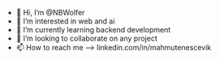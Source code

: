 - 👋 Hi, I’m @NBWolfer
- 👀 I’m interested in web and ai
- 🌱 I’m currently learning backend development
- 💞️ I’m looking to collaborate on any project
- 📫 How to reach me --> linkedin.com/in/mahmutenescevik

<!---
NBWolfer/NBWolfer is a ✨ special ✨ repository because its `README.md` (this file) appears on your GitHub profile.
You can click the Preview link to take a look at your changes.
--->

